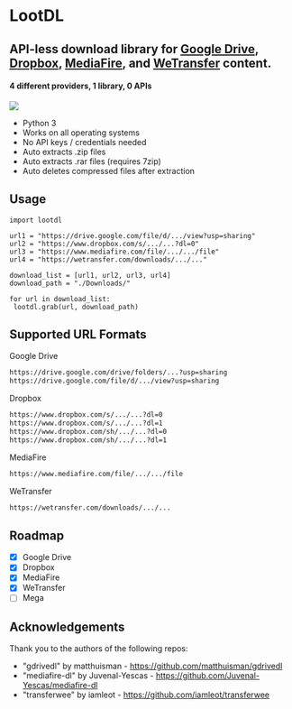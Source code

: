 # LootDL

## API-less download library for <a href="https://www.google.com/drive/">Google Drive</a>, <a href="https://www.dropbox.com/">Dropbox</a>, <a href="https://www.mediafire.com/">MediaFire</a>, and <a href="https://wetransfer.com/">WeTransfer</a> content.

#### 4 different providers, 1 library, 0 APIs

<img src="https://github.com/jesusyanez/example-images/blob/main/downloader-example.gif?raw=true" />


- Python 3 
- Works on all operating systems
- No API keys / credentials needed
- Auto extracts .zip files
- Auto extracts .rar files (requires 7zip)
- Auto deletes compressed files after extraction



## Usage
```python3
import lootdl

url1 = "https://drive.google.com/file/d/.../view?usp=sharing"
url2 = "https://www.dropbox.com/s/.../...?dl=0"
url3 = "https://www.mediafire.com/file/.../.../file"
url4 = "https://wetransfer.com/downloads/.../..."

download_list = [url1, url2, url3, url4]
download_path = "./Downloads/"

for url in download_list:
 lootdl.grab(url, download_path)
```

## Supported URL Formats

Google Drive
```txt
https://drive.google.com/drive/folders/...?usp=sharing
https://drive.google.com/file/d/.../view?usp=sharing
```
Dropbox
```txt
https://www.dropbox.com/s/.../...?dl=0
https://www.dropbox.com/s/.../...?dl=1
https://www.dropbox.com/sh/.../...?dl=0
https://www.dropbox.com/sh/.../...?dl=1
```
MediaFire
```txt
https://www.mediafire.com/file/.../.../file
```
WeTransfer
```txt
https://wetransfer.com/downloads/.../...
```


## Roadmap
- [X] Google Drive
- [X] Dropbox
- [X] MediaFire
- [X] WeTransfer
- [ ] Mega
 
 ## Acknowledgements 
 
Thank you to the authors of the following repos:
- "gdrivedl" by matthuisman - https://github.com/matthuisman/gdrivedl
- "mediafire-dl" by Juvenal-Yescas - https://github.com/Juvenal-Yescas/mediafire-dl
- "transferwee" by iamleot - https://github.com/iamleot/transferwee
